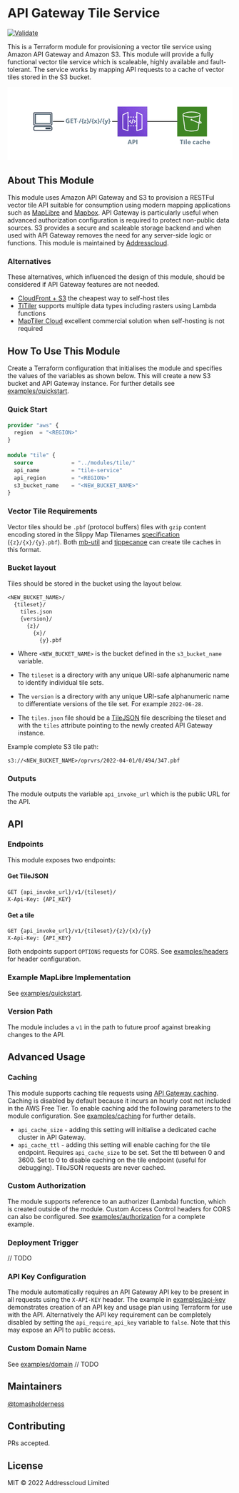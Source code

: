 # API Gateway Tile Service

[![Validate](https://github.com/addresscloud/terraform-aws-tile-service/actions/workflows/validate.yml/badge.svg)](https://github.com/addresscloud/terraform-aws-tile-service/actions/workflows/validate.yml)

This is a Terraform module for provisioning a vector tile service using Amazon API Gateway and Amazon S3. This module will provide a fully functional vector tile service which is scaleable, highly available and fault-tolerant. The service works by mapping API requests to a cache of vector tiles stored in the S3 bucket.

![Service diagram](_doc/diagram.png)

## About This Module

This module uses Amazon API Gateway and S3 to provision a RESTFul vector tile API suitable for consumption using modern mapping applications such as [MapLibre](https://maplibre.org/) and [Mapbox](https://www.mapbox.com/). API Gateway is particularly useful when advanced authorization configuration is required to protect non-public data sources. S3 provides a secure and scaleable storage backend and when used with API Gateway removes the need for any server-side logic or functions. This module is maintained by [Addresscloud]().

### Alternatives

These alternatives, which influenced the design of this module, should be considered if API Gateway features are not needed.

- [CloudFront + S3](https://github.com/addresscloud/serverless-tiles) the cheapest way to self-host tiles
- [TiTiler](https://github.com/developmentseed/titiler) supports multiple data types including rasters using Lambda functions
- [MapTiler Cloud](https://www.maptiler.com/cloud/) excellent commercial solution when self-hosting is not required

## How To Use This Module

Create a Terraform configuration that initialises the module and specifies the values of the variables as shown below. This will create a new S3 bucket and API Gateway instance. For further details see [examples/quickstart](examples/quickstart).

### Quick Start

```terraform
provider "aws" {
  region  = "<REGION>"
}

module "tile" {
  source            = "../modules/tile/"
  api_name          = "tile-service"
  api_region        = "<REGION>"
  s3_bucket_name    = "<NEW_BUCKET_NAME>"
}
```

### Vector Tile Requirements

Vector tiles should be `.pbf` (protocol buffers) files with `gzip` content encoding stored in the Slippy Map Tilenames [specification](https://wiki.openstreetmap.org/wiki/Slippy_map_tilenames) (`{z}/{x}/{y}.pbf`). Both [mb-util](https://github.com/mapbox/mbutil) and [tippecanoe](https://github.com/mapbox/tippecanoe) can create tile caches in this format.

### Bucket layout

Tiles should be stored in the bucket using the layout below.

```
<NEW_BUCKET_NAME>/
  {tileset}/
    tiles.json
    {version}/
      {z}/
        {x}/
          {y}.pbf
```
* Where `<NEW_BUCKET_NAME>` is the bucket defined in the `s3_bucket_name` variable.

* The `tileset` is a directory with any unique URI-safe alphanumeric name to identify individual tile sets.

* The `version` is a directory with any unique URI-safe alphanumeric name to differentiate versions of the tile set. For example `2022-06-28`.

* The `tiles.json` file should be a [TileJSON](https://github.com/mapbox/tilejson-spec) file describing the tileset and with the `tiles` attribute pointing to the newly created API Gateway instance.

Example complete S3 tile path:

```
s3://<NEW_BUCKET_NAME>/oprvrs/2022-04-01/0/494/347.pbf
```

### Outputs

The module outputs the variable `api_invoke_url` which is the public URL for the API. 

## API

### Endpoints

This module exposes two endpoints:

#### **Get TileJSON**
```http
GET {api_invoke_url}/v1/{tileset}/
X-Api-Key: {API_KEY}
```

#### **Get a tile**
```http
GET {api_invoke_url}/v1/{tileset}/{z}/{x}/{y}
X-Api-Key: {API_KEY}
```

Both endpoints support `OPTIONS` requests for CORS. See [examples/headers](examples/headers) for header configuration.

### Example MapLibre Implementation

See [examples/quickstart](examples/quickstart).

### Version Path

The module includes a `v1` in the path to future proof against breaking changes to the API.

## Advanced Usage

### Caching

This module supports caching tile requests using [API Gateway caching](https://docs.aws.amazon.com/apigateway/latest/developerguide/api-gateway-caching.html). Caching is disabled by default because it incurs an hourly cost not included in the AWS Free Tier. To enable caching add the following parameters to the module configuration. See [examples/caching](examples/caching) for further details.

* `api_cache_size` - adding this setting will initialise a dedicated cache cluster in API Gateway.
* `api_cache_ttl` - adding this setting will enable caching for the tile endpoint. Requires `api_cache_size` to be set. Set the ttl between 0 and 3600. Set to 0 to disable caching on the tile endpoint (useful for debugging). TileJSON requests are never cached.

### Custom Authorization

The module supports reference to an authorizer (Lambda) function, which is created outside of the module. Custom Access Control headers for CORS can also be configured. See [examples/authorization](examples/authorization) for a complete example.

### Deployment Trigger

// TODO

### API Key Configuration

The module automatically requires an API Gateway API key to be present in all requests using the `X-API-KEY` header. The example in [examples/api-key](examples/api-key) demonstrates creation of an API key and usage plan using Terraform for use with the API. Alternatively the API key requirement can be completely disabled by setting the `api_require_api_key` variable to `false`. Note that this may expose an API to public access.

### Custom Domain Name

See [examples/domain](examples/domain)
// TODO

## Maintainers

[@tomasholderness](https://github.com/tomasholderness)

## Contributing

PRs accepted.

## License

MIT © 2022 Addresscloud Limited